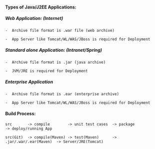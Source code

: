 #### Types of Java/J2EE Applications:

#####  Web Application: (Internet)
      
    -  Archive file format is .war file (web archive)
      
    -  App Server like Tomcat/WL/WAS/JBoss is required for Deployment


##### Standard alone Application: (Intranet/Spring)

    -  Archive file format is .jar (java archive)

    -  JVM/JRE is required for Deployment

#####  Enterprise Application

    -  Archive file format is .ear (enterprise archive)

    -  App Server like Tomcat/WL/WAS/JBoss is required for Deployment
    
    

#### Build Process:

    src       -> compile        -> unit test cases  -> package                -> deploy/running App

    src(Git)  -> compile(Maven) -> test(Maven)      -> .jar/.war/.ear(Maven)  -> Server/JRE(Tomcat)
